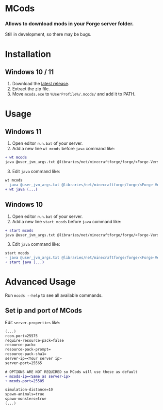 # MCods
### Allows to download mods in your Forge server folder.
Still in development, so there may be bugs.



# Installation

## Windows 10 / 11
1. Download the [latest release](https://github.com/JadeMin/mcods/releases/latest/download/mcods.exe).
2. Extract the zip file.
3. Move `mcods.exe` to `%UserProfile%/.mcods/` and add it to PATH.



# Usage

## Windows 11
1. Open editor `run.bat` of your server.
2. Add a new line `wt mcods` before `java` command like:
```diff
+ wt mcods
java @user_jvm_args.txt @libraries/net/minecraftforge/forge/<Forge-Version>/win_args.txt %*
```
3. Edit `java` command like:
```diff
wt mcods
- java @user_jvm_args.txt @libraries/net/minecraftforge/forge/<Forge-Version>/win_args.txt %*
+ wt java (...)
```

## Windows 10
1. Open editor `run.bat` of your server.
2. Add a new line `start mcods` before `java` command like:
```diff
+ start mcods
java @user_jvm_args.txt @libraries/net/minecraftforge/forge/<Forge-Version>/win_args.txt %*
```
3. Edit `java` command like:
```diff
start mcods
- java @user_jvm_args.txt @libraries/net/minecraftforge/forge/<Forge-Version>/win_args.txt %*
+ start java (...)
```



# Advanced Usage
Run `mcods --help` to see all available commands.

## Set ip and port of MCods
Edit `server.properties` like:
```diff
(...)
rcon.port=25575
require-resource-pack=false
resource-pack=
resource-pack-prompt=
resource-pack-sha1=
server-ip=<Your server ip>
server-port=25565

# OPTIONS ARE NOT REQUIRED so MCods will use these as default
+ mcods-ip=<Same as server-ip>
+ mcods-port=25585

simulation-distance=10
spawn-animals=true
spawn-monsters=true
(...)
```